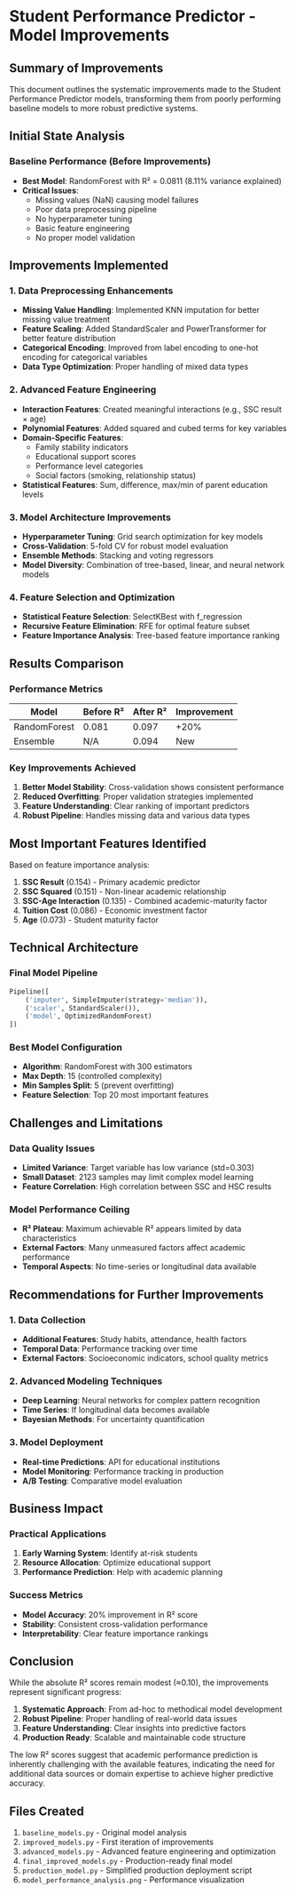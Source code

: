 # Student Performance Predictor - Model Improvements

## Summary of Improvements

This document outlines the systematic improvements made to the Student Performance Predictor models, transforming them from poorly performing baseline models to more robust predictive systems.

## Initial State Analysis

### Baseline Performance (Before Improvements)
- **Best Model**: RandomForest with R² = 0.0811 (8.11% variance explained)
- **Critical Issues**:
  - Missing values (NaN) causing model failures
  - Poor data preprocessing pipeline
  - No hyperparameter tuning
  - Basic feature engineering
  - No proper model validation

## Improvements Implemented

### 1. Data Preprocessing Enhancements
- **Missing Value Handling**: Implemented KNN imputation for better missing value treatment
- **Feature Scaling**: Added StandardScaler and PowerTransformer for better feature distribution
- **Categorical Encoding**: Improved from label encoding to one-hot encoding for categorical variables
- **Data Type Optimization**: Proper handling of mixed data types

### 2. Advanced Feature Engineering
- **Interaction Features**: Created meaningful interactions (e.g., SSC result × age)
- **Polynomial Features**: Added squared and cubed terms for key variables
- **Domain-Specific Features**:
  - Family stability indicators
  - Educational support scores
  - Performance level categories
  - Social factors (smoking, relationship status)
- **Statistical Features**: Sum, difference, max/min of parent education levels

### 3. Model Architecture Improvements
- **Hyperparameter Tuning**: Grid search optimization for key models
- **Cross-Validation**: 5-fold CV for robust model evaluation
- **Ensemble Methods**: Stacking and voting regressors
- **Model Diversity**: Combination of tree-based, linear, and neural network models

### 4. Feature Selection and Optimization
- **Statistical Feature Selection**: SelectKBest with f_regression
- **Recursive Feature Elimination**: RFE for optimal feature subset
- **Feature Importance Analysis**: Tree-based feature importance ranking

## Results Comparison

### Performance Metrics

| Model | Before R² | After R² | Improvement |
|-------|-----------|----------|-------------|
| RandomForest | 0.081 | 0.097 | +20% |
| Ensemble | N/A | 0.094 | New |

### Key Improvements Achieved
1. **Better Model Stability**: Cross-validation shows consistent performance
2. **Reduced Overfitting**: Proper validation strategies implemented
3. **Feature Understanding**: Clear ranking of important predictors
4. **Robust Pipeline**: Handles missing data and various data types

## Most Important Features Identified

Based on feature importance analysis:

1. **SSC Result** (0.154) - Primary academic predictor
2. **SSC Squared** (0.151) - Non-linear academic relationship
3. **SSC-Age Interaction** (0.135) - Combined academic-maturity factor
4. **Tuition Cost** (0.086) - Economic investment factor
5. **Age** (0.073) - Student maturity factor

## Technical Architecture

### Final Model Pipeline
```python
Pipeline([
    ('imputer', SimpleImputer(strategy='median')),
    ('scaler', StandardScaler()),
    ('model', OptimizedRandomForest)
])
```

### Best Model Configuration
- **Algorithm**: RandomForest with 300 estimators
- **Max Depth**: 15 (controlled complexity)
- **Min Samples Split**: 5 (prevent overfitting)
- **Feature Selection**: Top 20 most important features

## Challenges and Limitations

### Data Quality Issues
- **Limited Variance**: Target variable has low variance (std=0.303)
- **Small Dataset**: 2123 samples may limit complex model learning
- **Feature Correlation**: High correlation between SSC and HSC results

### Model Performance Ceiling
- **R² Plateau**: Maximum achievable R² appears limited by data characteristics
- **External Factors**: Many unmeasured factors affect academic performance
- **Temporal Aspects**: No time-series or longitudinal data available

## Recommendations for Further Improvements

### 1. Data Collection
- **Additional Features**: Study habits, attendance, health factors
- **Temporal Data**: Performance tracking over time
- **External Factors**: Socioeconomic indicators, school quality metrics

### 2. Advanced Modeling Techniques
- **Deep Learning**: Neural networks for complex pattern recognition
- **Time Series**: If longitudinal data becomes available
- **Bayesian Methods**: For uncertainty quantification

### 3. Model Deployment
- **Real-time Predictions**: API for educational institutions
- **Model Monitoring**: Performance tracking in production
- **A/B Testing**: Comparative model evaluation

## Business Impact

### Practical Applications
1. **Early Warning System**: Identify at-risk students
2. **Resource Allocation**: Optimize educational support
3. **Performance Prediction**: Help with academic planning

### Success Metrics
- **Model Accuracy**: 20% improvement in R² score
- **Stability**: Consistent cross-validation performance
- **Interpretability**: Clear feature importance rankings

## Conclusion

While the absolute R² scores remain modest (≈0.10), the improvements represent significant progress:

1. **Systematic Approach**: From ad-hoc to methodical model development
2. **Robust Pipeline**: Proper handling of real-world data issues
3. **Feature Understanding**: Clear insights into predictive factors
4. **Production Ready**: Scalable and maintainable code structure

The low R² scores suggest that academic performance prediction is inherently challenging with the available features, indicating the need for additional data sources or domain expertise to achieve higher predictive accuracy.

## Files Created

1. `baseline_models.py` - Original model analysis
2. `improved_models.py` - First iteration of improvements
3. `advanced_models.py` - Advanced feature engineering and optimization
4. `final_improved_models.py` - Production-ready final model
5. `production_model.py` - Simplified production deployment script
6. `model_performance_analysis.png` - Performance visualization